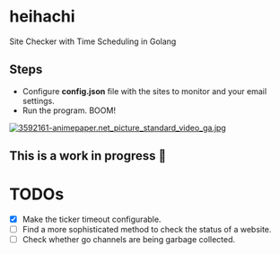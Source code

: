 # heihachi
Site Checker with Time Scheduling in Golang

## Steps
 - Configure __config.json__ file with the sites to monitor and your email settings.
 - Run the program. BOOM!

[![3592161-animepaper.net_picture_standard_video_ga.jpg](https://s9.postimg.org/xu0h64gv3/3592161_animepaper_net_picture_standard_video_ga.jpg)](https://postimg.org/image/i8j5m64wr/)

## **This is a work in progress** :construction_worker:


# TODOs
- [X] Make the ticker timeout configurable.
- [ ] Find a more sophisticated method to check the status of a website.
- [ ] Check whether go channels are being garbage collected.
